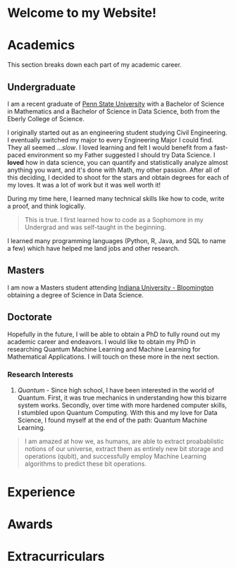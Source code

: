 # Welcome to my Website!

# Academics
This section breaks down each part of my academic career.

## Undergraduate
I am a recent graduate of [Penn State University](psu.edu) with a Bachelor of Science in Mathematics and a Bachelor of Science in Data Science, both from the Eberly College of Science. 

I originally started out as an engineering student studying Civil Engineering. I eventually switched my major to every Engineering Major I could find. They all seemed ...*slow*. I loved learning and felt I would benefit from a fast-paced environment so my Father suggested I should try Data Science. I **loved** how in data science, you can quantify and statistically analyze almost anything you want, and it's done with Math, my other passion. After all of this deciding, I decided to shoot for the stars and obtain degrees for each of my loves. It was a lot of work but it was well worth it!

During my time here, I learned many technical skills like how to code, write a proof, and think logically.
> This is true. I first learned how to code as a Sophomore in my Undergrad and was self-taught in the beginning.

I learned many programming languages (Python, R, Java, and SQL to name a few) which have helped me land jobs and other research. 

## Masters
I am now a Masters student attending [Indiana University - Bloomington](iu.edu) obtaining a degree of Science in Data Science.

## Doctorate
Hopefully in the future, I will be able to obtain a PhD to fully round out my academic career and endeavors. I would like to obtain my PhD in researching Quantum Machine Learning and Machine Learning for Mathematical Applications. I will touch on these more in the next section.

### Research Interests
1. *Quantum* - Since high school, I have been interested in the world of Quantum. First, it was true mechanics in understanding how this bizarre system works. Secondly, over time with more hardened computer skills, I stumbled upon Quantum Computing. With this and my love for Data Science, I found myself at the end of the path: Quantum Machine Learning. 
>I am amazed at how we, as humans, are able to extract proabablistic notions of our universe, extract them as entirely new bit storage and operations (qubit), and successfully employ Machine Learning algorithms to predict these bit operations.

# Experience

# Awards

# Extracurriculars
